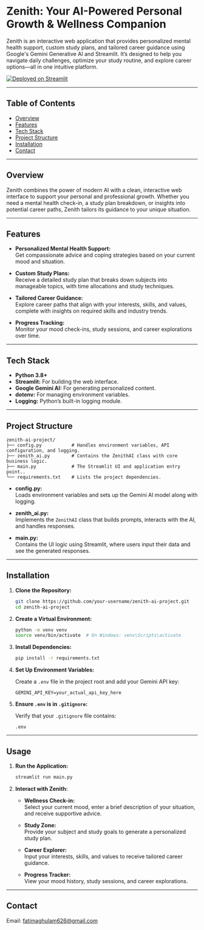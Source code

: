 # Zenith: Your AI-Powered Personal Growth & Wellness Companion

Zenith is an interactive web application that provides personalized mental health support, custom study plans, and tailored career guidance using Google's Gemini Generative AI and Streamlit. It’s designed to help you navigate daily challenges, optimize your study routine, and explore career options—all in one intuitive platform.

[![Deployed on Streamlit](https://img.shields.io/badge/Deployed%20on-Streamlit-blue?style=flat-square)](https://zenith-ai-project-01.streamlit.app/)

---

## Table of Contents

- [Overview](#overview)
- [Features](#features)
- [Tech Stack](#tech-stack)
- [Project Structure](#project-structure)
- [Installation](#installation)
- [Contact](#contact)

---

## Overview

Zenith combines the power of modern AI with a clean, interactive web interface to support your personal and professional growth. Whether you need a mental health check-in, a study plan breakdown, or insights into potential career paths, Zenith tailors its guidance to your unique situation.

---

## Features

- **Personalized Mental Health Support:**  
  Get compassionate advice and coping strategies based on your current mood and situation.
  
- **Custom Study Plans:**  
  Receive a detailed study plan that breaks down subjects into manageable topics, with time allocations and study techniques.

- **Tailored Career Guidance:**  
  Explore career paths that align with your interests, skills, and values, complete with insights on required skills and industry trends.

- **Progress Tracking:**  
  Monitor your mood check-ins, study sessions, and career explorations over time.
---

## Tech Stack

- **Python 3.8+**
- **Streamlit:** For building the web interface.
- **Google Gemini AI:** For generating personalized content.
- **dotenv:** For managing environment variables.
- **Logging:** Python’s built-in logging module.

---

## Project Structure

```
zenith-ai-project/
├── config.py           # Handles environment variables, API configuration, and logging.
├── zenith_ai.py        # Contains the ZenithAI class with core business logic.
├── main.py             # The Streamlit UI and application entry point..
└── requirements.txt    # Lists the project dependencies.
```

- **config.py:**  
  Loads environment variables and sets up the Gemini AI model along with logging.

- **zenith_ai.py:**  
  Implements the `ZenithAI` class that builds prompts, interacts with the AI, and handles responses.

- **main.py:**  
  Contains the UI logic using Streamlit, where users input their data and see the generated responses.

---

## Installation

1. **Clone the Repository:**

   ```bash
   git clone https://github.com/your-username/zenith-ai-project.git
   cd zenith-ai-project
   ```

2. **Create a Virtual Environment:**

   ```bash
   python -m venv venv
   source venv/bin/activate  # On Windows: venv\Scripts\activate
   ```

3. **Install Dependencies:**

   ```bash
   pip install -r requirements.txt
   ```

4. **Set Up Environment Variables:**

   Create a `.env` file in the project root and add your Gemini API key:
   
   ```env
   GEMINI_API_KEY=your_actual_api_key_here
   ```

5. **Ensure `.env` is in `.gitignore`:**

   Verify that your `.gitignore` file contains:
   
   ```gitignore
   .env
   ```

---

## Usage

1. **Run the Application:**

   ```bash
   streamlit run main.py
   ```

2. **Interact with Zenith:**

   - **Wellness Check-in:**  
     Select your current mood, enter a brief description of your situation, and receive supportive advice.
     
   - **Study Zone:**  
     Provide your subject and study goals to generate a personalized study plan.
     
   - **Career Explorer:**  
     Input your interests, skills, and values to receive tailored career guidance.
     
   - **Progress Tracker:**  
     View your mood history, study sessions, and career explorations.
     
---
## Contact
Email: fatimaghulam626@gmail.com
